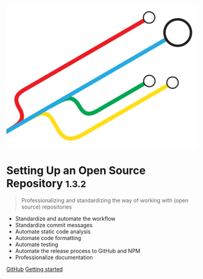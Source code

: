 ![logo](./_media/setup-os-repo-logo.png)

# Setting Up an Open Source Repository <small>1.3.2</small>

> Professionalizing and standardizing the way of working with (open source) repositories

- Standardize and automate the workflow
- Standardize commit messages
- Automate static code analysis
- Automate code formatting
- Automate testing
- Automate the release process to GitHub and NPM
- Professionalize documentation 

[GitHub](https://github.com/nidkil/setup-os-repo/)
[Getting started](#welcome)
